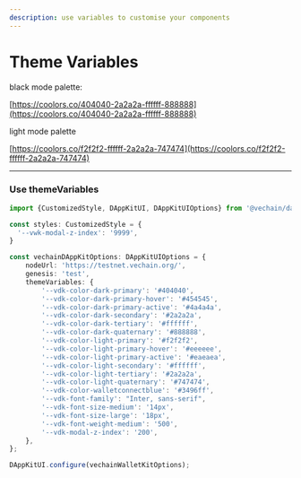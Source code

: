 ```yaml
---
description: use variables to customise your components
---
```


# Theme Variables

black mode palette:

[https://coolors.co/404040-2a2a2a-ffffff-888888](https://coolors.co/404040-2a2a2a-ffffff-888888)

light mode palette

[https://coolors.co/f2f2f2-ffffff-2a2a2a-747474](https://coolors.co/f2f2f2-ffffff-2a2a2a-747474)

***

### Use themeVariables

```typescript
import {CustomizedStyle, DAppKitUI, DAppKitUIOptions} from '@vechain/dapp-kit-ui';

const styles: CustomizedStyle = {
  '--vwk-modal-z-index': '9999',
}

const vechainDAppKitOptions: DAppKitUIOptions = {
    nodeUrl: 'https://testnet.vechain.org/',
    genesis: 'test',
    themeVariables: {
        '--vdk-color-dark-primary': '#404040',
        '--vdk-color-dark-primary-hover': '#454545',
        '--vdk-color-dark-primary-active': '#4a4a4a',
        '--vdk-color-dark-secondary': '#2a2a2a',
        '--vdk-color-dark-tertiary': '#ffffff',
        '--vdk-color-dark-quaternary': '#888888',
        '--vdk-color-light-primary': '#f2f2f2',
        '--vdk-color-light-primary-hover': '#eeeeee',
        '--vdk-color-light-primary-active': '#eaeaea',
        '--vdk-color-light-secondary': '#ffffff',
        '--vdk-color-light-tertiary': '#2a2a2a',
        '--vdk-color-light-quaternary': '#747474',
        '--vdk-color-walletconnectblue': '#3496ff',
        '--vdk-font-family': "Inter, sans-serif",
        '--vdk-font-size-medium': '14px',
        '--vdk-font-size-large': '18px',
        '--vdk-font-weight-medium': '500',
        '--vdk-modal-z-index': '200',
    },
};

DAppKitUI.configure(vechainWalletKitOptions);
```
